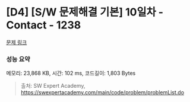 # [D4] [S/W 문제해결 기본] 10일차 - Contact - 1238 

[문제 링크](https://swexpertacademy.com/main/code/problem/problemDetail.do?contestProbId=AV15B1cKAKwCFAYD) 

### 성능 요약

메모리: 23,868 KB, 시간: 102 ms, 코드길이: 1,803 Bytes



> 출처: SW Expert Academy, https://swexpertacademy.com/main/code/problem/problemList.do